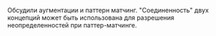 Обсудили аугментации и паттерн матчинг.
"Соединенность" двух концепций может быть использована для разрешения неопределенностей при паттер-матчинге.